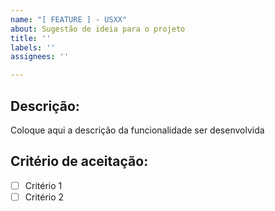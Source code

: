 ```yaml
---
name: "[ FEATURE ] - USXX"
about: Sugestão de ideia para o projeto
title: ''
labels: ''
assignees: ''

---
```


## Descrição:
Coloque aqui a descrição da funcionalidade ser desenvolvida

## Critério de aceitação:
- [ ] Critério 1
- [ ] Critério 2
